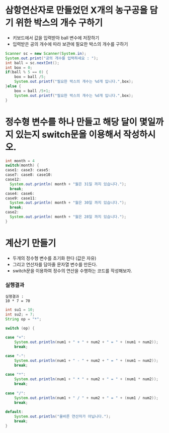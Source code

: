 # 삼항연산자로 만들었던 X개의 농구공을 담기 위한 박스의 개수 구하기
- 키보드에서 값을 입력받아 ball 변수에 저장하기
- 입력받은 공의 개수에 따라 보관에 필요한 박스의 개수를 구하기

```java
Scanner sc = new Scanner(System.in);
System.out.print("공의 개수를 입력하세요 : ");
int ball = sc.nextInt();
int box = 0;
if(ball % 5 == 0) {
	box = ball /5;
	System.out.printf("필요한 박스의 개수는 %d개 입니다.",box);
}else {
	box = ball /5+1;
	System.out.printf("필요한 박스의 개수는 %d개 입니다.",box);
}
```


# 정수형 변수를 하나 만들고 해당 달이 몇일까지 있는지 switch문을 이용해서 작성하시오.
```java
int month = 4
switch(month) {
case1: case3: case5:
case7: case8: case10:
case12:
  System.out.println( month + "월은 31일 까지 있습니다.");
  break;
case4: case6:
case9: case11:
  System.out.println( month + "월은 30일 까지 있습니다.");
  break;
case2:
  System.out.println( month + "월은 28일 까지 있습니다.");
}
```
# 계산기 만들기
- 두개의 정수형 변수를 초기화 한다 (값은 자유)
- 그리고 연산자를 담아줄 문자열 변수를 만든다.
- switch문을 이용하여 정수의 연산을 수행하는 코드를 작성해보자.

### 실행결과
```
실행결과 :
10 * 7 = 70
```
```java
int su1 = 10;
int su2; = 7;
String op = "*";
	
switch (op) {

case "+":
	System.out.println(num1 + " + " + num2 + " = " + (num1 + num2));
    break;

case "-":
	System.out.println(num1 + " - " + num2 + " = " + (num1 – num2));	
    break;
	
case "*":
	System.out.println(num1 + " * " + num2 + " = " + (num1 * num2));	
    break;
	
case "/":
	System.out.println(num1 + " / " + num2 + " = " + (num1 / num2));	
    break;
	
default:
	System.out.println("올바른 연산자가 아닙니다.");
    break;
}	
```